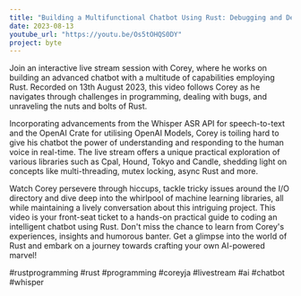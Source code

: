 ```yaml
---
title: "Building a Multifunctional Chatbot Using Rust: Debugging and Developing Live!"
date: 2023-08-13
youtube_url: "https://youtu.be/Os5tOHQS0DY"
project: byte
---
```


Join an interactive live stream session with Corey, where he works on building an advanced chatbot with a multitude of capabilities employing Rust. Recorded on 13th August 2023, this video follows Corey as he navigates through challenges in programming, dealing with bugs, and unraveling the nuts and bolts of Rust.

Incorporating advancements from the Whisper ASR API for speech-to-text and the OpenAI Crate for utilising OpenAI Models, Corey is toiling hard to give his chatbot the power of understanding and responding to the human voice in real-time. The live stream offers a unique practical exploration of various libraries such as Cpal, Hound, Tokyo and Candle, shedding light on concepts like multi-threading, mutex locking, async Rust and more.

Watch Corey persevere through hiccups, tackle tricky issues around the I/O directory and dive deep into the whirlpool of machine learning libraries, all while maintaining a lively conversation about this intriguing project. This video is your front-seat ticket to a hands-on practical guide to coding an intelligent chatbot using Rust. Don't miss the chance to learn from Corey's experiences, insights and humorous banter. Get a glimpse into the world of Rust and embark on a journey towards crafting your own AI-powered marvel!

#rustprogramming #rust #programming #coreyja #livestream #ai #chatbot #whisper
